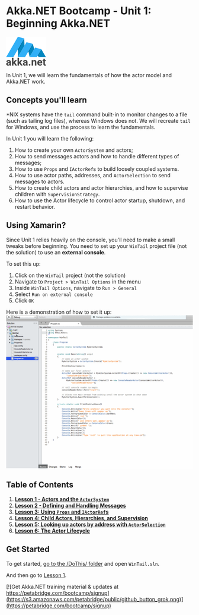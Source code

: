 # Akka.NET Bootcamp - Unit 1: Beginning Akka.NET

![Akka.NET logo](../../images/akka_net_logo.png)

In Unit 1, we will learn the fundamentals of how the actor model and Akka.NET work.

## Concepts you'll learn

*NIX systems have the `tail` command built-in to monitor changes to a file (such as tailing log files), whereas Windows does not. We will recreate `tail` for Windows, and use the process to learn the fundamentals.

In Unit 1 you will learn the following:

1. How to create your own `ActorSystem` and actors;
2. How to send messages actors and how to handle different types of messages;
3. How to use `Props` and `IActorRef`s to build loosely coupled systems.
4. How to use actor paths, addresses, and `ActorSelection` to send messages to actors.
5. How to create child actors and actor hierarchies, and how to supervise children with `SupervisionStrategy`.
6. How to use the Actor lifecycle to control actor startup, shutdown, and restart behavior.

## Using Xamarin?
Since Unit 1 relies heavily on the console, you'll need to make a small tweaks before beginning. You need to set up your `WinTail` project file (not the solution) to use an **external console**.

To set this up:

1. Click on the `WinTail` project (not the solution)
2. Navigate to `Project > WinTail Options` in the menu
3. Inside `WinTail Options`, navigate to `Run > General`
4. Select `Run on external console`
5. Click `OK`

Here is a demonstration of how to set it up:
![Configure Xamarin to use external console](../../images/xamarin.gif)


## Table of Contents

1. **[Lesson 1 - Actors and the `ActorSystem`](lesson1/)**
2. **[Lesson 2 - Defining and Handling Messages](lesson2/)**
3. **[Lesson 3: Using `Props` and `IActorRef`s](lesson3/)**
4. **[Lesson 4: Child Actors, Hierarchies, and Supervision](lesson4/)**
5. **[Lesson 5: Looking up actors by address with `ActorSelection`](lesson5/)**
6. **[Lesson 6: The Actor Lifecycle](lesson6/)**

## Get Started

To get started, [go to the /DoThis/ folder](DoThis/) and open `WinTail.sln`.

And then go to [Lesson 1](lesson1/).

[![Get Akka.NET training material & updates at https://petabridge.com/bootcamp/signup](https://s3.amazonaws.com/petabridge/public/github_button_grok.png)](https://petabridge.com/bootcamp/signup)